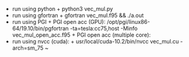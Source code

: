 + run using python
        + python3 vec_mul.py
+ run using gfortran
        + gfortran vec_mul.f95 && ./a.out
+ run using PGI
        + PGI open acc (GPU): /opt/pgi/linux86-64/19.10/bin/pgfortran -ta=tesla:cc75,host -Minfo vec_mul_open_acc.f95
        + PGI open acc (multiple core):
+ run using nvcc (cuda):
        + usr/local/cuda-10.2/bin/nvcc vec_mul.cu -arch=sm_75
~                                                                
